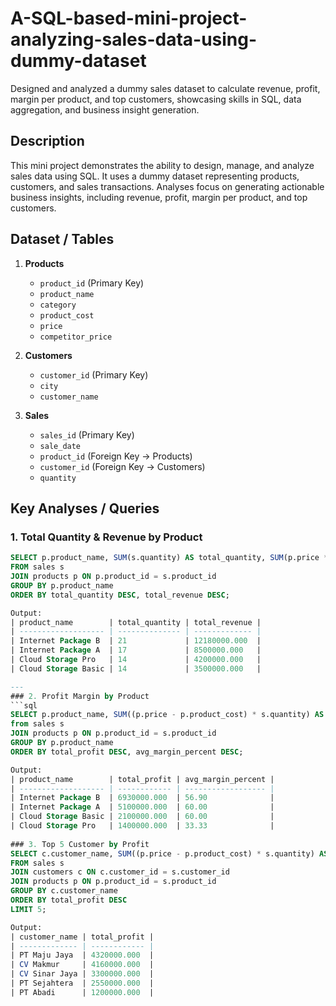 # A-SQL-based-mini-project-analyzing-sales-data-using-dummy-dataset
Designed and analyzed a dummy sales dataset to calculate revenue, profit, margin per product, and top customers, showcasing skills in SQL, data aggregation, and business insight generation.

## Description
This mini project demonstrates the ability to design, manage, and analyze sales data using SQL. It uses a dummy dataset representing products, customers, and sales transactions. Analyses focus on generating actionable business insights, including revenue, profit, margin per product, and top customers.

## Dataset / Tables
1. **Products**  
   - `product_id` (Primary Key)  
   - `product_name`  
   - `category`  
   - `product_cost`  
   - `price`  
   - `competitor_price`  

2. **Customers**  
   - `customer_id` (Primary Key)  
   - `city`  
   - `customer_name`  

3. **Sales**  
   - `sales_id` (Primary Key)  
   - `sale_date`  
   - `product_id` (Foreign Key → Products)  
   - `customer_id` (Foreign Key → Customers)  
   - `quantity`
  
## Key Analyses / Queries

### 1. Total Quantity & Revenue by Product
```sql
SELECT p.product_name, SUM(s.quantity) AS total_quantity, SUM(p.price * s.quantity) AS total_revenue
FROM sales s
JOIN products p ON p.product_id = s.product_id
GROUP BY p.product_name
ORDER BY total_quantity DESC, total_revenue DESC;

Output:
| product_name        | total_quantity | total_revenue |
| ------------------- | -------------- | ------------- |
| Internet Package B  | 21             | 12180000.000  |
| Internet Package A  | 17             | 8500000.000   |
| Cloud Storage Pro   | 14             | 4200000.000   |
| Cloud Storage Basic | 14             | 3500000.000   |

---
### 2. Profit Margin by Product
```sql   
SELECT p.product_name, SUM((p.price - p.product_cost) * s.quantity) AS total_profit, ROUND(AVG((p.price - p.product_cost) / p.price * 100), 2) AS avg_margin_percent
from sales s
JOIN products p ON p.product_id = s.product_id
GROUP BY p.product_name
ORDER BY total_profit DESC, avg_margin_percent DESC;

Output:
| product_name        | total_profit | avg_margin_percent |
| ------------------- | ------------ | ------------------ |
| Internet Package B  | 6930000.000  | 56.90              |
| Internet Package A  | 5100000.000  | 60.00              |
| Cloud Storage Basic | 2100000.000  | 60.00              |
| Cloud Storage Pro   | 1400000.000  | 33.33              |
    
### 3. Top 5 Customer by Profit
SELECT c.customer_name, SUM((p.price - p.product_cost) * s.quantity) AS total_profit
FROM sales s
JOIN customers c ON c.customer_id = s.customer_id
JOIN products p ON p.product_id = s.product_id
GROUP BY c.customer_name
ORDER BY total_profit DESC
LIMIT 5;

Output: 
| customer_name | total_profit |
| ------------- | ------------ |
| PT Maju Jaya  | 4320000.000  |
| CV Makmur     | 4160000.000  |
| CV Sinar Jaya | 3300000.000  |
| PT Sejahtera  | 2550000.000  |
| PT Abadi      | 1200000.000  |
